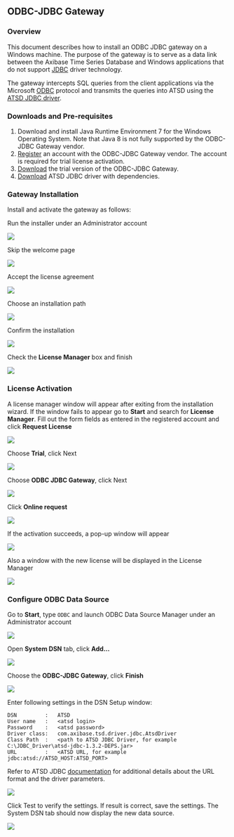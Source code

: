 ## ODBC-JDBC Gateway

### Overview

This document describes how to install an ODBC JDBC gateway on a Windows machine. The purpose of the gateway is to serve as a data link between the Axibase Time Series Database and Windows applications that do not support [JDBC](https://docs.oracle.com/javase/tutorial/jdbc/overview/) driver technology.

The gateway intercepts SQL queries from the client applications via the Microsoft [ODBC](https://docs.microsoft.com/en-us/sql/odbc/microsoft-open-database-connectivity-odbc) protocol and transmits the queries into ATSD using the [ATSD JDBC driver](https://github.com/axibase/atsd-jdbc).

### Downloads and Pre-requisites

1. Download and install Java Runtime Environment 7 for the Windows Operating System. Note that Java 8 is not fully supported by the ODBC-JDBC Gateway vendor.
2. [Register](http://www.easysoft.com/cgi-bin/account/register.cgi) an account with the ODBC-JDBC Gateway vendor. The account is required for trial license activation.
3. [Download](http://www.easysoft.com/products/data_access/odbc_jdbc_gateway/#section=tab-1) the trial version of the ODBC-JDBC Gateway.
4. [Download](https://github.com/axibase/atsd-jdbc/releases) ATSD JDBC driver with dependencies.

### Gateway Installation

Install and activate the gateway as follows:

  Run the installer under an Administrator account

![](images/easysoft_install_0.PNG)

  Skip the welcome page

![](images/easysoft_install_1.PNG)

  Accept the license agreement

![](images/easysoft_install_2.PNG)

  Choose an installation path

![](images/easysoft_install_3.PNG)

  Confirm the installation

![](images/easysoft_install_4.PNG)

  Check the **License Manager** box and finish

![](images/easysoft_install_5.PNG)

### License Activation

A license manager window will appear after exiting from the installation wizard. If the window fails to appear go to **Start** and search for **License Manager**. Fill out the form fields as entered in the registered account and click **Request License**

![](images/easysoft_activate_1.PNG)

  Choose **Trial**, click Next

![](images/easysoft_activate_2.PNG)

  Choose **ODBC JDBC Gateway**, click Next

![](images/easysoft_activate_3.PNG)

  Click **Online request**

![](images/easysoft_activate_4.PNG)

  If the activation succeeds, a pop-up window will appear

![](images/easysoft_activate_5.PNG)

  Also a window with the new license will be displayed in the License Manager

![](images/easysoft_activate_6.PNG)

### Configure ODBC Data Source

Go to **Start**, type `ODBC` and launch ODBC Data Source Manager under an Administrator account

![](images/ODBC_1.PNG)

Open **System DSN** tab, click **Add...**

![](images/ODBC_2.PNG)

Choose the **ODBC-JDBC Gateway**, click **Finish**

![](images/ODBC_3.PNG)

Enter following settings in the DSN Setup window:

```
DSN         :   ATSD
User name   :   <atsd login>
Password    :   <atsd password>
Driver class:   com.axibase.tsd.driver.jdbc.AtsdDriver
Class Path  :   <path to ATSD JDBC Driver, for example C:\JDBC_Driver\atsd-jdbc-1.3.2-DEPS.jar>
URL         :   <ATSD URL, for example jdbc:atsd://ATSD_HOST:ATSD_PORT>
```

Refer to ATSD JDBC [documentation](https://github.com/axibase/atsd-jdbc#jdbc-connection-properties-supported-by-driver)  for additional details about the URL format and the driver parameters.

![](images/ODBC_4.PNG)

Click Test to verify the settings. If result is correct, save the settings. The System DSN tab should now display the new data source.

![](images/ODBC_5.PNG)
